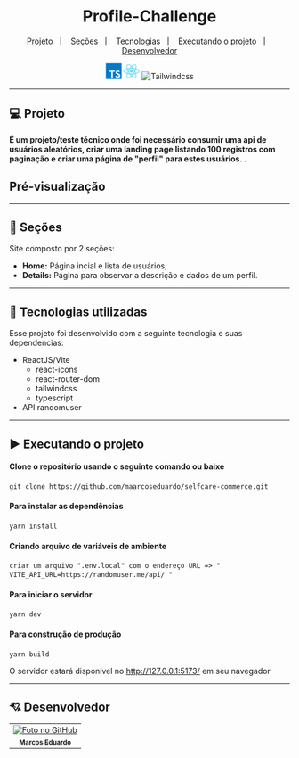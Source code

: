 <h1 align="center">
 Profile-Challenge
</h1>

<p align="center">
  <a href="#-projeto">Projeto</a>&nbsp;&nbsp;&nbsp;|&nbsp;&nbsp;&nbsp;
  <a href="#-seções">Seções</a>&nbsp;&nbsp;&nbsp;|&nbsp;&nbsp;&nbsp;
  <a href="#-tecnologias-utilizadas">Tecnologias</a>&nbsp;&nbsp;&nbsp;|&nbsp;&nbsp;&nbsp;
  <a href="#%EF%B8%8F-executando-o-projeto">Executando o projeto</a>&nbsp;&nbsp;&nbsp;|&nbsp;&nbsp;&nbsp;
  <a href="#-desenvolvedor">Desenvolvedor</a>
</p>

<p align="center">
  
  <img alt="Typescript" width="29" src="https://raw.githubusercontent.com/devicons/devicon/master/icons/typescript/typescript-plain.svg">

  <img alt="ReactJS" width="29" src="https://raw.githubusercontent.com/devicons/devicon/master/icons/react/react-original.svg">
  
  <img alt="Tailwindcss" width="29" src="https://camo.githubusercontent.com/bdedcbc949feefecc3ff98f7e655ee8151b522e2f32196c648620f5366d909d5/68747470733a2f2f63646e2e6a7364656c6976722e6e65742f67682f64657669636f6e732f64657669636f6e2f69636f6e732f7461696c77696e646373732f7461696c77696e646373732d706c61696e2e737667">
  
</p>

---

## 💻 Projeto

**É um projeto/teste técnico onde foi necessário consumir uma api de usuários aleatórios, criar uma landing page listando 100 registros com paginação e criar uma página 
de "perfil" para estes usuários. .**

## Pré-visualização



---

## 📌 Seções
Site composto por 2 seções:

- **Home:** Página incial e lista de usuários;
- **Details:** Página para observar a descrição e dados de um perfil.

---

## 🚀 Tecnologias utilizadas
Esse projeto foi desenvolvido com a seguinte tecnologia e suas dependencias:

- ReactJS/Vite
    - react-icons
    - react-router-dom 
    - tailwindcss
    - typescript
- API randomuser
---

## ▶️ Executando o projeto

#### Clone o repositório usando o seguinte comando ou baixe

```
git clone https://github.com/maarcoseduardo/selfcare-commerce.git
```

#### Para instalar as dependências

```
yarn install
```

#### Criando arquivo de variáveis de ambiente
```
criar um arquivo ".env.local" com o endereço URL => " VITE_API_URL=https://randomuser.me/api/ "
```

#### Para iniciar o servidor

```
yarn dev
```

#### Para construção de produção

```
yarn build
```

O servidor estará disponível no http://127.0.0.1:5173/ em seu navegador

---

## 💘 Desenvolvedor<br>
<table>
  <tr>
    <td align="center">
      <a href="https://github.com/maarcoseduardo">
        <img src="https://avatars.githubusercontent.com/u/59845705?v=4" width="100" alt="Foto no GitHub"/><br>
        <sub>
          <b>Marcos Eduardo</b>
        </sub>
      </a>
    </td>
  </tr>
</table>
